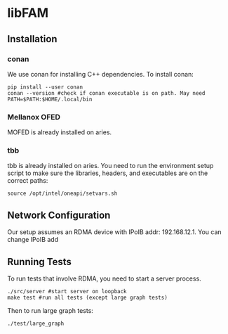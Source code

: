 # libFAM

## Installation

### conan

We use conan for installing C++ dependencies. To install conan:

```shell
pip install --user conan
conan --version #check if conan executable is on path. May need PATH=$PATH:$HOME/.local/bin
```

### Mellanox OFED

MOFED is already installed on aries.

### tbb

tbb is already installed on aries. You need to run the environment setup script to make sure the libraries, headers, and
executables are on the correct paths:

```shell
source /opt/intel/oneapi/setvars.sh
```

## Network Configuration
Our setup assumes an RDMA device with IPoIB addr: 192.168.12.1. You can change IPoIB add

## Running Tests

To run tests that involve RDMA, you need to start a server process.

```shell
./src/server #start server on loopback
make test #run all tests (except large graph tests)
```

Then to run large graph tests:

```shell
./test/large_graph
```